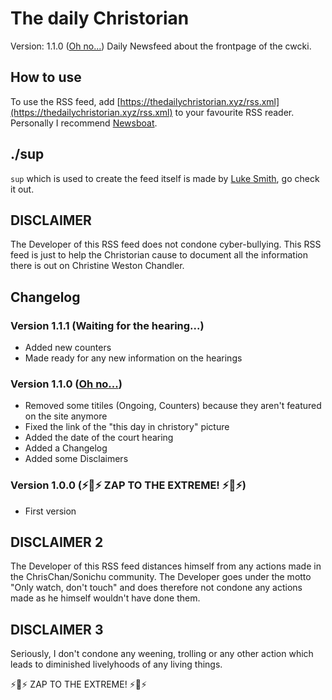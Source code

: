# The daily Christorian
Version: 1.1.0 ([Oh no...](https://www.youtube.com/watch?v=fg3x_v-645U)) 
Daily Newsfeed about the frontpage of the cwcki.

## How to use
To use the RSS feed, add [https://thedailychristorian.xyz/rss.xml](https://thedailychristorian.xyz/rss.xml) to your favourite RSS reader. Personally I recommend [Newsboat](https://newsboat.org/). 

## ./sup
```sup``` which is used to create the feed itself is made by [Luke Smith](https://github.com/LukeSmithxyz/lb), go check it out.
## DISCLAIMER
The Developer of this RSS feed does not condone cyber-bullying. This RSS feed is just to help the Christorian cause to document all the information there is out on Christine Weston Chandler.

## Changelog
### Version 1.1.1 (Waiting for the hearing...)
- Added new counters
- Made ready for any new information on the hearings

### Version 1.1.0 ([Oh no...](https://www.youtube.com/watch?v=fg3x_v-645U))
- Removed some titiles (Ongoing, Counters) because they aren't featured on the site anymore
- Fixed the link of the "this day in christory" picture
- Added the date of the court hearing
- Added a Changelog
- Added some Disclaimers

### Version 1.0.0 (&#9889;&#128153;&#9889; ZAP TO THE EXTREME! &#9889;&#128153;&#9889;)
- First version

## DISCLAIMER 2
The Developer of this RSS feed distances himself from any actions made in the ChrisChan/Sonichu community. The Developer goes under the motto "Only watch, don't touch" and does therefore not condone any actions made as he himself wouldn't have done them.

## DISCLAIMER 3
Seriously, I don't condone any weening, trolling or any other action which leads to diminished livelyhoods of any living things.

&#9889;&#128153;&#9889; ZAP TO THE EXTREME! &#9889;&#128153;&#9889;
